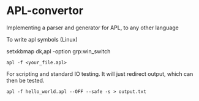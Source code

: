 # APL-convertor
Implementing a parser and generator for APL, to any other language

To write apl symbols (Linux)

setxkbmap dk,apl -option grp:win_switch

```
apl -f <your_file.apl>
```

For scripting and standard IO testing.
It will just redirect output, which can then be tested.
```
apl -f hello_world.apl --OFF --safe -s > output.txt
```